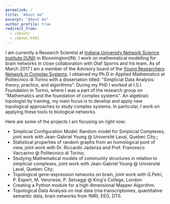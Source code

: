 ```yaml
---
permalink: /
title: "About me"
excerpt: "About me"
author_profile: true
redirect_from: 
  - /about/
  - /about.html
---
```


I am currently a Research Scientist at [Indiana University Network Science Institute (IUNI)](http://iuni.iu.edu/) in Bloomington(IN). I work on mathematical modelling for brain networks in close collaboration with Olaf Sporns and his team.
As of March 2017 I am a member of the Advisory board of the [Young Researchers Network in Complex Systems](http://yrcss.cssociety.org/).
I obtained my Ph.D in Applied Mathematics at Politecnico di Torino with a dissertation titled: "Simplicial Data Analysis: theory, practice, and algorithms". During my PhD I worked at I.S.I. Foundation in Torino, where I was a part of the research group on "Mathematics and the foundation of complex systems".
An algebraic topologist by training, my main focus is to develop and apply new topological approaches to study complex systems. In particular, I work on applying these tools to biological networks.

Here are some of the projects I am focusing on right now:

- Simplicial Configuration Model: Random model for Simplicial Complexes, joint work with Jean-Gabriel Young @ Université Laval, Quebec City;;
- Statistical properties of random graphs from an homological pont of view, joint work with Dr. Riccardo Jadanza and Prof. Francesco Vaccarino @ Politecnico di Torino;
- Studying Mathematical models of community structures in relation to simplicial complexes, joint work with Jean-Gabriel Young @ Université Laval, Quebec City;
- Topological gene-expression networks on brain, joint work with G.Petri, P. Expert, M. Veronese, P. Selvaggi @ King's College, London
- Creating a Python module for a high dimensional Mapper Algorithm.
- Topological Data Analysis on real data (rna transcriptomes, quantitative semantic data, brain networks from fMRI, EEG, DTI).
